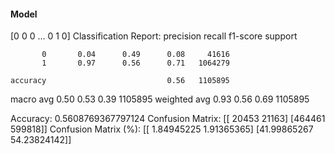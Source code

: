 #### Model
[0 0 0 ... 0 1 0]
Classification Report:
              precision    recall  f1-score   support

           0       0.04      0.49      0.08     41616
           1       0.97      0.56      0.71   1064279

    accuracy                           0.56   1105895
   macro avg       0.50      0.53      0.39   1105895
weighted avg       0.93      0.56      0.69   1105895

Accuracy: 0.5608769367797124
Confusion Matrix:
[[ 20453  21163]
 [464461 599818]]
Confusion Matrix (%):
[[ 1.84945225  1.91365365]
 [41.99865267 54.23824142]]
